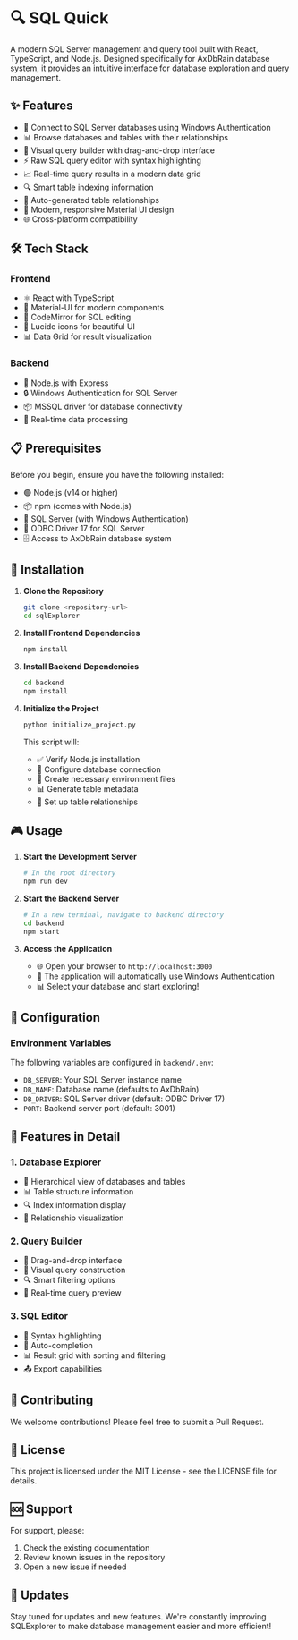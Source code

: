# 🔍 SQL Quick

A modern SQL Server management and query tool built with React, TypeScript, and Node.js. Designed specifically for AxDbRain database system, it provides an intuitive interface for database exploration and query management.

## ✨ Features

- 🔐 Connect to SQL Server databases using Windows Authentication
- 📊 Browse databases and tables with their relationships
- 🎯 Visual query builder with drag-and-drop interface
- ⚡ Raw SQL query editor with syntax highlighting
- 📈 Real-time query results in a modern data grid
- 🔍 Smart table indexing information
- 🔄 Auto-generated table relationships
- 🎨 Modern, responsive Material UI design
- 🌐 Cross-platform compatibility

## 🛠️ Tech Stack

### Frontend
- ⚛️ React with TypeScript
- 🎨 Material-UI for modern components
- 📝 CodeMirror for SQL editing
- 🎯 Lucide icons for beautiful UI
- 📊 Data Grid for result visualization

### Backend
- 🚀 Node.js with Express
- 🔒 Windows Authentication for SQL Server
- 📦 MSSQL driver for database connectivity
- 🔄 Real-time data processing

## 📋 Prerequisites

Before you begin, ensure you have the following installed:
- 🟢 Node.js (v14 or higher)
- 📦 npm (comes with Node.js)
- 🔵 SQL Server (with Windows Authentication)
- 🔌 ODBC Driver 17 for SQL Server
- 🗄️ Access to AxDbRain database system

## 🚀 Installation

1. **Clone the Repository**
   ```bash
   git clone <repository-url>
   cd sqlExplorer
   ```

2. **Install Frontend Dependencies**
   ```bash
   npm install
   ```

3. **Install Backend Dependencies**
   ```bash
   cd backend
   npm install
   ```

4. **Initialize the Project**
   ```bash
   python initialize_project.py
   ```
   This script will:
   - ✅ Verify Node.js installation
   - 🔐 Configure database connection
   - 📝 Create necessary environment files
   - 📊 Generate table metadata
   - 🔄 Set up table relationships

## 🎮 Usage

1. **Start the Development Server**
   ```bash
   # In the root directory
   npm run dev
   ```

2. **Start the Backend Server**
   ```bash
   # In a new terminal, navigate to backend directory
   cd backend
   npm start
   ```

3. **Access the Application**
   - 🌐 Open your browser to `http://localhost:3000`
   - 🔐 The application will automatically use Windows Authentication
   - 📊 Select your database and start exploring!

## 🔧 Configuration

### Environment Variables
The following variables are configured in `backend/.env`:
- `DB_SERVER`: Your SQL Server instance name
- `DB_NAME`: Database name (defaults to AxDbRain)
- `DB_DRIVER`: SQL Server driver (default: ODBC Driver 17)
- `PORT`: Backend server port (default: 3001)

## 📱 Features in Detail

### 1. Database Explorer
- 🌳 Hierarchical view of databases and tables
- 📊 Table structure information
- 🔍 Index information display
- 🔄 Relationship visualization

### 2. Query Builder
- 🎯 Drag-and-drop interface
- 📝 Visual query construction
- 🔍 Smart filtering options
- 🔄 Real-time query preview

### 3. SQL Editor
- 📝 Syntax highlighting
- 🎯 Auto-completion
- 📊 Result grid with sorting and filtering
- 📤 Export capabilities

## 🤝 Contributing

We welcome contributions! Please feel free to submit a Pull Request.

## 📝 License

This project is licensed under the MIT License - see the LICENSE file for details.

## 🆘 Support

For support, please:
1. Check the existing documentation
2. Review known issues in the repository
3. Open a new issue if needed

## 🔄 Updates

Stay tuned for updates and new features. We're constantly improving SQLExplorer to make database management easier and more efficient!
